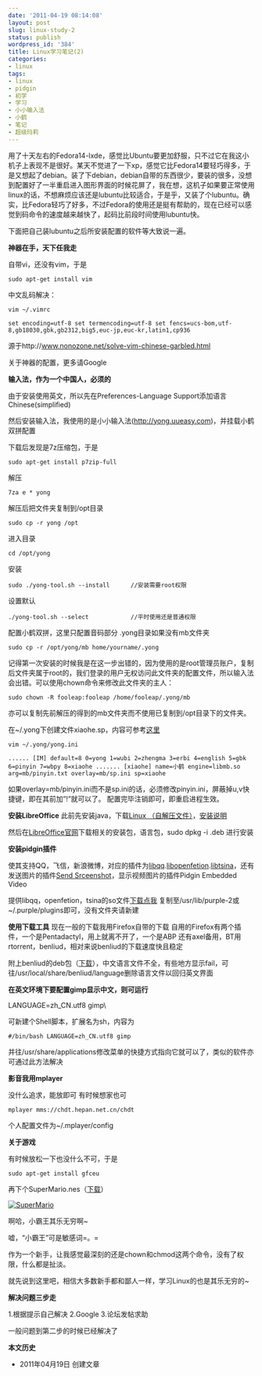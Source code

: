 ```yaml
---
date: '2011-04-19 08:14:08'
layout: post
slug: linux-study-2
status: publish
wordpress_id: '384'
title: Linux学习笔记(2)
categories:
- linux
tags:
- linux
- pidgin
- 初学
- 学习
- 小小输入法
- 小鹤
- 笔记
- 超级玛莉
---
```


用了十天左右的Fedora14-lxde，感觉比Ubuntu要更加舒服，只不过它在我这小机子上表现不是很好。某天不觉进了一下xp，感觉它比Fedora14要轻巧得多，于是又想起了debian。装了下debian，debian自带的东西很少，要装的很多，没想到配置好了一半重启进入图形界面的时候花屏了，我在想，这机子如果要正常使用linux的话，不想麻烦应该还是lubuntu比较适合，于是乎，又装了个lubuntu。确实，比Fedora轻巧了好多，不过Fedora的使用还是挺有帮助的，现在已经可以感觉到码命令的速度越来越快了，起码比前段时间使用lubuntu快。

下面把自己装lubuntu之后所安装配置的软件等大致说一遍。

**神器在手，天下任我走**

自带vi，还没有vim，于是

    sudo apt-get install vim

中文乱码解决：

    vim ~/.vimrc

`set encoding=utf-8 set termencoding=utf-8 set fencs=ucs-bom,utf-8,gb18030,gbk,gb2312,big5,euc-jp,euc-kr,latin1,cp936`

 源于http://www.nonozone.net/solve-vim-chinese-garbled.html

 关于神器的配置，更多请Google

**输入法，作为一个中国人，必须的**

由于安装使用英文，所以先在Preferences-Language Support添加语言Chinese(simplified)

然后安装输入法，我使用的是小小输入法(http://yong.uueasy.com)，并挂载小鹤双拼配置

下载后发现是7z压缩包，于是

    sudo apt-get install p7zip-full

解压

    7za e * yong

解压后把文件夹复制到/opt目录

    sudo cp -r yong /opt

进入目录

    cd /opt/yong

安装

    sudo ./yong-tool.sh --install      //安装需要root权限

设置默认

    ./yong-tool.sh --select            //平时使用还是普通权限

配置小鹤双拼，这里只配置音码部分
 .yong目录如果没有mb文件夹

    sudo cp -r /opt/yong/mb home/yourname/.yong

记得第一次安装的时候我是在这一步出错的，因为使用的是root管理员账户，复制后文件夹属于root的，我们登录的用户无权访问此文件夹的配置文件，所以输入法会出错。可以使用chown命令来修改此文件夹的主人：

    sudo chown -R fooleap:fooleap /home/fooleap/.yong/mb

亦可以复制先前解压的得到的mb文件夹而不使用已复制到/opt目录下的文件夹。

在~/.yong下创建文件xiaohe.sp，内容可参考[这里](http://yong.uueasy.com/read-htm-tid-1475.html)

    vim ~/.yong/yong.ini

`...... [IM] default=8 0=yong 1=wubi 2=zhengma 3=erbi 4=english 5=gbk 6=pinyin 7=wbpy 8=xiaohe ....... [xiaohe] name=小鹤 engine=libmb.so arg=mb/pinyin.txt overlay=mb/sp.ini sp=xiaohe`

如果overlay=mb/pinyin.ini而不是sp.ini的话，必须修改pinyin.ini，屏蔽掉u,v快捷键，即在其前加”!”就可以了。
 配置完毕注销即可，即重启进程生效。

**安装LibreOffice**
 此前先安装java，下载[Linux
（自解压文件）](http://javadl.sun.com/webapps/download/AutoDL?BundleId=47143)，[安装说明](http://www.java.com/zh_CN/download/help/linux_install.xml#selfextracting)

然后在[LibreOffice官网](http://www.libreoffice.org/)下载相关的安装包，语言包，sudo
dpkg -i .deb 进行安装

**安装pidgin插件**

使其支持QQ，飞信，新浪微博，对应的插件为[libqq](http://code.google.com/p/libqq-pidgin/).[libopenfetion](http://code.google.com/p/ofetion/).[libtsina](http://code.google.com/p/libpurple-microblog-sina/)，还有发送图片的插件[Send
Srceenshot](http://code.google.com/p/pidgin-sendscreenshot/)，显示视频图片的插件Pidgin
Embedded Video

提供libqq，openfetion，tsina的so文件[下载点我](http://dl.dbank.com/c0oxhxdivc)
 复制至/usr/lib/purple-2或~/.purple/plugins即可，没有文件夹请新建

**使用下载工具**
 现在一般的下载我用Firefox自带的下载
 自用的Firefox有两个插件，一个是Pentadactyl，用上就离不开了，一个是ABP
 还有axel备用，BT用rtorrent，benliud，相对来说benliud的下载速度快且稳定

附上benliud的deb包（[下载](http://dl.dbank.com/c0167dei9g)），中文语言文件不全，有些地方显示fail，可往/usr/local/share/benliud/language删除语言文件以回归英文界面

**在英文环境下要配置gimp显示中文，则可运行**

  LANGUAGE=zh\_CN.utf8 gimp\
 
可新建个Shell脚本，扩展名为sh，内容为

 `#/bin/bash LANGUAGE=zh_CN.utf8 gimp`

并往/usr/share/applications修改菜单的快捷方式指向它就可以了，类似的软件亦可通过此方法解决

**影音我用mplayer**

 没什么追求，能放即可
 有时候想家也可

    mplayer mms://chdt.hepan.net.cn/chdt

个人配置文件为~/.mplayer/config

**关于游戏**

有时候放松一下也没什么不可，于是

    sudo apt-get install gfceu

再下个SuperMario.nes（[下载](http://dl.dbank.com/c0ubzkgcib)）

[![SuperMario](http://i951.photobucket.com/albums/ad353/Fooleap/Blog/Fooleap/supermario.png)](http://i951.photobucket.com/albums/ad353/Fooleap/Blog/Fooleap/supermario.png "SuperMario")

啊哈，小霸王其乐无穷啊~

嘘，“小霸王”可是敏感词=。=

作为一个新手，让我感觉最深刻的还是chown和chmod这两个命令，没有了权限，什么都是扯淡。

就先说到这里吧，相信大多数新手都和鄙人一样，学习Linux的也是其乐无穷的~

**解决问题三步走**

 1.根据提示自己解决
 2.Google
 3.论坛发帖求助

 一般问题到第二步的时候已经解决了

**本文历史**

*  2011年04月19日 创建文章

